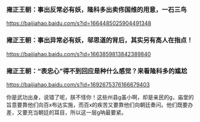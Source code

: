 ### 雍正王朝：事出反常必有妖，隆科多出卖佟国维的用意，一石三鸟
https://baijiahao.baidu.com/s?id=1664485025904491348

### 雍正王朝：事出异常必有妖，邬思道的背后，其实另有高人在指点！
https://baijiahao.baidu.com/s?id=1663859813842389840

### 雍正王朝：“表忠心”得不到回应是种什么感觉？来看隆科多的尴尬
https://baijiahao.baidu.com/s?id=1692675376166679403

你是武功出身，说错了呢，朕不怪你！这些州县g虽小啊，却是亲民的g，庙堂的旨意要靠他们向百x布达实施，而百x的疾苦又要靠他们向朝廷奏问。他们既要办差，又要充当朝廷的耳目，所以这一层g呐最要紧。
